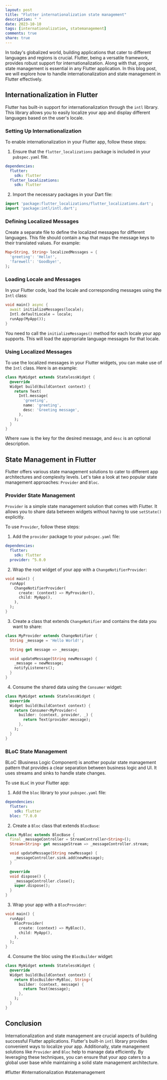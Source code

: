 ```yaml
---
layout: post
title: "Flutter internationalization state management"
description: " "
date: 2023-10-10
tags: [internationalization, statemanagement]
comments: true
share: true
---
```


In today's globalized world, building applications that cater to different languages and regions is crucial. Flutter, being a versatile framework, provides robust support for internationalization. Along with that, proper state management is essential in any Flutter application. In this blog post, we will explore how to handle internationalization and state management in Flutter effectively.

## Internationalization in Flutter

Flutter has built-in support for internationalization through the `intl` library. This library allows you to easily localize your app and display different languages based on the user's locale.

### Setting Up Internationalization

To enable internationalization in your Flutter app, follow these steps:

1. Ensure that the `flutter_localizations` package is included in your `pubspec.yaml` file.

```yaml
dependencies:
  flutter:
    sdk: flutter
  flutter_localizations:
    sdk: flutter
```

2. Import the necessary packages in your Dart file:

```dart
import 'package:flutter_localizations/flutter_localizations.dart';
import 'package:intl/intl.dart';
```

### Defining Localized Messages

Create a separate file to define the localized messages for different languages. This file should contain a `Map` that maps the message keys to their translated values. For example:

```dart
Map<String, String> localizedMessages = {
  'greeting': 'Hello!',
  'farewell': 'Goodbye!',
};
```

### Loading Locale and Messages

In your Flutter code, load the locale and corresponding messages using the `Intl` class:

```dart
void main() async {
  await initializeMessages(locale);
  Intl.defaultLocale = locale;
  runApp(MyApp());
}
```

You need to call the `initializeMessages()` method for each locale your app supports. This will load the appropriate language messages for that locale.

### Using Localized Messages

To use the localized messages in your Flutter widgets, you can make use of the `Intl` class. Here is an example:

```dart
class MyWidget extends StatelessWidget {
  @override
  Widget build(BuildContext context) {
    return Text(
      Intl.message(
        'greeting',
        name: 'greeting',
        desc: 'Greeting message',
      ),
    );
  }
}
```

Where `name` is the key for the desired message, and `desc` is an optional description.

## State Management in Flutter

Flutter offers various state management solutions to cater to different app architectures and complexity levels. Let's take a look at two popular state management approaches: `Provider` and `Bloc`.

### Provider State Management

`Provider` is a simple state management solution that comes with Flutter. It allows you to share data between widgets without having to use `setState()` explicitly. 

To use `Provider`, follow these steps:

1. Add the `provider` package to your `pubspec.yaml` file:

```yaml
dependencies:
  flutter:
    sdk: flutter
  provider: ^5.0.0
```

2. Wrap the root widget of your app with a `ChangeNotifierProvider`:

```dart
void main() {
  runApp(
    ChangeNotifierProvider(
      create: (context) => MyProvider(),
      child: MyApp(),
    ),
  );
}
```

3. Create a class that extends `ChangeNotifier` and contains the data you want to share:

```dart
class MyProvider extends ChangeNotifier {
  String _message = 'Hello World!';

  String get message => _message;

  void updateMessage(String newMessage) {
    _message = newMessage;
    notifyListeners();
  }
}
```

4. Consume the shared data using the `Consumer` widget:

```dart
class MyWidget extends StatelessWidget {
  @override
  Widget build(BuildContext context) {
    return Consumer<MyProvider>(
      builder: (context, provider, _) {
        return Text(provider.message);
      },
    );
  }
}
```

### BLoC State Management

BLoC (Business Logic Component) is another popular state management pattern that provides a clear separation between business logic and UI. It uses streams and sinks to handle state changes.

To use `BLoC` in your Flutter app:

1. Add the `bloc` library to your `pubspec.yaml` file:

```yaml
dependencies:
  flutter:
    sdk: flutter
  bloc: ^7.0.0
```

2. Create a `Bloc` class that extends `BlocBase`:

```dart
class MyBloc extends BlocBase {
  final _messageController = StreamController<String>();
  Stream<String> get messageStream => _messageController.stream;

  void updateMessage(String newMessage) {
    _messageController.sink.add(newMessage);
  }

  @override
  void dispose() {
    _messageController.close();
    super.dispose();
  }
}
```

3. Wrap your app with a `BlocProvider`:

```dart
void main() {
  runApp(
    BlocProvider(
      create: (context) => MyBloc(),
      child: MyApp(),
    ),
  );
}
```

4. Consume the bloc using the `BlocBuilder` widget:

```dart
class MyWidget extends StatelessWidget {
  @override
  Widget build(BuildContext context) {
    return BlocBuilder<MyBloc, String>(
      builder: (context, message) {
        return Text(message);
      },
    );
  }
}
```

## Conclusion

Internationalization and state management are crucial aspects of building successful Flutter applications. Flutter's built-in `intl` library provides convenient ways to localize your app. Additionally, state management solutions like `Provider` and `Bloc` help to manage data efficiently. By leveraging these techniques, you can ensure that your app caters to a global user base while maintaining a solid state management architecture. 

#flutter #internationalization #statemanagement